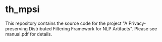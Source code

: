 # th_mpsi
This repository contains the source code for the project "A Privacy-preserving Distributed Filtering Framework for NLP Artifacts". Please see manual.pdf for details.
